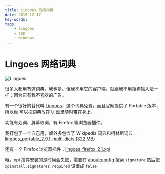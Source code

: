 ```yaml
---
title: Lingoes 网络词典
date: 2015-12-17
key-words:
tags:
    - lingoes
    - app
    - windows
...
```


Lingoes 网络词典
================

![Lingoes](http://www.lingoes.cn/ads/lingoes_64x64.png)

很多人都用有道词典，我也是。但我不用它的客户端，就跟我不用搜狗输入法一样：因为它有我不喜欢的广告。

有一个很好的替代叫 [Lingoes](http://www.lingoes.cn/)，这个词典免费，而且官网提供了 Portable 版本，所以你
可以把词典放在 U 盘里随时带在身上。

功能有划词、屏幕取词，有 Firefox 等浏览器插件。

我打包了一个自己用，额外多包含了 Wikipedia 词典和柯林斯词典：[lingoes_portable_2.9.1-multi-dicts (322 MB)](http://whudoc.qiniudn.com/2016/lingoes_portable_2.9.1-multi-dicts.7z)

还有一个 Firefox 浏览器插件：[lingoes_firefox_2.1.xpi](http://whudoc.qiniudn.com/lingoes_firefox_2.1.xpi)

哦，xpi 插件安装的是时候会失败，需要在 <about:config> 搜索 `signature` 然后把
`xpinstall.signatures.required` 设置成 `false`。
